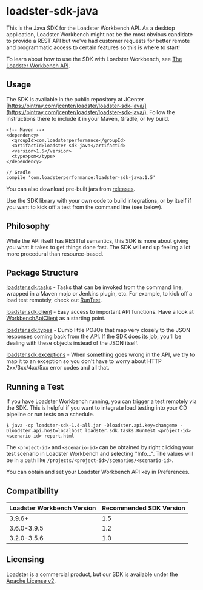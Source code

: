 loadster-sdk-java
=================

This is the Java SDK for the Loadster Workbench API. As a desktop application, Loadster Workbench might not be the most obvious candidate to provide a REST API but we've had customer requests for better remote and programmatic access to certain features so this is where to start!

To learn about how to use the SDK with Loadster Workbench, see [The Loadster Workbench API](http://www.loadsterperformance.com/documentation/api/).

Usage
-----
The SDK is available in the public repository at JCenter [https://bintray.com/jcenter/loadster/loadster-sdk-java/](https://bintray.com/jcenter/loadster/loadster-sdk-java/). Follow the instructions there to include it in your Maven, Gradle, or Ivy build.

```
<!-- Maven -->
<dependency>
  <groupId>com.loadsterperformance</groupId>
  <artifactId>loadster-sdk-java</artifactId>
  <version>1.5</version>
  <type>pom</type>
</dependency>

// Gradle
compile 'com.loadsterperformance:loadster-sdk-java:1.5'
```

You can also download pre-built jars from [releases](https://github.com/loadster/loadster-sdk-java/releases).

Use the SDK library with your own code to build integrations, or by itself if you want to kick off a test from the command line (see below).

Philosophy
----------
While the API itself has RESTful semantics, this SDK is more about giving you what it takes to get things done fast. The SDK will end up feeling a lot more procedural than resource-based.

Package Structure
-----------------
[loadster.sdk.tasks](src/main/java/loadster/sdk/tasks) - Tasks that can be invoked from the command line, wrapped in a Maven mojo or Jenkins plugin, etc. For example, to kick off a load test remotely, check out [RunTest](src/main/java/loadster/sdk/tasks/RunTest.java).

[loadster.sdk.client](src/main/java/loadster/sdk/client) - Easy access to important API functions. Have a look at [WorkbenchApiClient](src/main/java/loadster/sdk/client/WorkbenchApiClient.java) as a starting point.

[loadster.sdk.types](src/main/java/loadster/sdk/types) - Dumb little POJOs that map very closely to the JSON responses coming back from the API. If the SDK does its job, you'll be dealing with these objects instead of the JSON itself.

[loadster.sdk.exceptions](src/main/java/loadster/sdk/exceptions) - When something goes wrong in the API, we try to map it to an exception so you don't have to worry about HTTP 2xx/3xx/4xx/5xx error codes and all that.

Running a Test
--------------

If you have Loadster Workbench running, you can trigger a test remotely via the SDK. This is helpful if you want to integrate load testing into your CD pipeline or run tests on a schedule.

```
$ java -cp loadster-sdk-1.4-all.jar -Dloadster.api.key=changeme -Dloadster.api.host=localhost loadster.sdk.tasks.RunTest <project-id> <scenario-id> report.html
```

The ```<project-id>``` and ```<scenario-id>``` can be obtained by right clicking your test scenario in Loadster Workbench and selecting "Info...". The values will be in a path like ```/projects/<project-id>/scenarios/<scenario-id>```.

You can obtain and set your Loadster Workbench API key in Preferences.

Compatibility
-------------

| Loadster Workbench Version | Recommended SDK Version |
| -------------------------- | ----------------------- |
| 3.9.6+                     | 1.5                     |
| 3.6.0-3.9.5                | 1.2                     |
| 3.2.0-3.5.6                | 1.0                     |

Licensing
---------
Loadster is a commercial product, but our SDK is available under the [Apache License v2](LICENSE).

